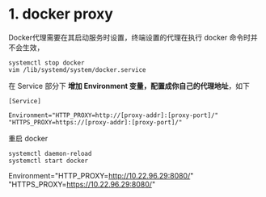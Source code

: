 # 1. docker proxy

Docker代理需要在其启动服务时设置，终端设置的代理在执行 docker 命令时并不会生效，

```shell
systemctl stop docker
vim /lib/systemd/system/docker.service
```

在 Service 部分下 **增加 Environment 变量，配置成你自己的代理地址**，如下

```shell
[Service]
 
Environment="HTTP_PROXY=http://[proxy-addr]:[proxy-port]/" "HTTPS_PROXY=https://[proxy-addr]:[proxy-port]/"
```

重启 docker

```shell
systemctl daemon-reload
systemctl start docker
```



Environment="HTTP_PROXY=http://10.22.96.29:8080/" "HTTPS_PROXY=https://10.22.96.29:8080/"